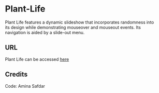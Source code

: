 # Plant-Life
Plant Life features a dynamic slideshow that incorporates randomness into its design while demonstrating mouseover and mouseout events. Its navigation is aided by a slide-out menu.

## URL

Plant Life can be accessed [here](https://plant-life-478.superhi.com/)

## Credits

Code: Amina Safdar
